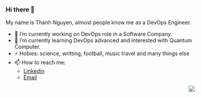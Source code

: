 ### Hi there 👋
My name is Thanh Nguyen, almost people know me as a DevOps Engineer.

<!--
**tigonguyen/tigonguyen** is a ✨ _special_ ✨ repository because its `README.md` (this file) appears on your GitHub profile.

Here are some ideas to get you started:

-->
- 🔭 I’m currently working on DevOps role in a Software Company.
- 🌱 I’m currently learning DevOps advanced and interested with Quantum Computer.
- ⚡ Hobies: science, writting, football, music travel and many things else
- 📫 How to reach me:
   - [Linkedin](https://www.linkedin.com/in/thanh-nguyen-656853156/)
   - [Email](mailto:thanhch09091998@gmail.com)


<a href="#">
<img align="right" src="https://github-readme-stats.vercel.app/api?username=tigonguyen&show_icons=true&theme=default">
</a>
